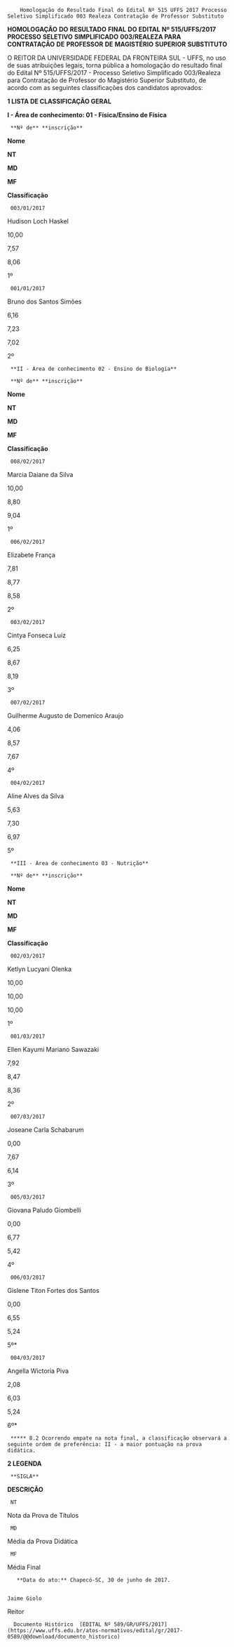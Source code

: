         Homologação do Resultado Final do Edital Nº 515 UFFS 2017 Processo Seletivo Simplificado 003 Realeza Contratação de Professor Substituto  

**HOMOLOGAÇÃO** **DO** **RESULTADO** **FINAL** **DO** **EDITAL** **Nº 515/UFFS/2017 PROCESSO** **SELETIVO** **SIMPLIFICADO** **003/REALEZA PARA** **CONTRATAÇÃO** **DE** **PROFESSOR** **DE** **MAGISTÉRIO** **SUPERIOR** **SUBSTITUTO**

  

 O REITOR DA UNIVERSIDADE FEDERAL DA FRONTEIRA SUL - UFFS, no uso de suas atribuições legais, torna pública a homologação do resultado final do Edital Nº 515/UFFS/2017 - Processo Seletivo Simplificado 003/Realeza para Contratação de Professor do Magistério Superior Substituto, de acordo com as seguintes classificações dos candidatos aprovados:

  

 **1 LISTA DE CLASSIFICAÇÃO GERAL**

 **I - Área de conhecimento: 01 - Física/Ensino de Física**

     **Nº de** **inscrição**

   **Nome**

   **NT**

   **MD**

   **MF**

   **Classificação**

     003/01/2017

   Hudison Loch Haskel

   10,00

   7,57

   8,06

   1º 

     001/01/2017

   Bruno dos Santos Simões

   6,16

   7,23

   7,02

   2º 

     **II - Área de conhecimento 02 - Ensino de Biologia**

     **Nº de** **inscrição**

   **Nome**

   **NT**

   **MD**

   **MF**

   **Classificação**

     008/02/2017

   Marcia Daiane da Silva

   10,00

   8,80

   9,04

   1º 

     006/02/2017

   Elizabete França

   7,81

   8,77

   8,58

   2º 

     003/02/2017

   Cintya Fonseca Luiz

   6,25

   8,67

   8,19

   3º 

     007/02/2017

   Guilherme Augusto de Domenico Araujo

   4,06

   8,57

   7,67

   4º 

     004/02/2017

   Aline Alves da Silva

   5,63

   7,30

   6,97

   5º 

     **III - Área de conhecimento 03 - Nutrição**

     **Nº de** **inscrição**

   **Nome**

   **NT**

   **MD**

   **MF**

   **Classificação**

     002/03/2017

   Ketlyn Lucyani Olenka

   10,00

   10,00

   10,00

   1º 

     001/03/2017

   Ellen Kayumi Mariano Sawazaki

   7,92

   8,47

   8,36

   2º 

     007/03/2017

   Joseane Carla Schabarum

   0,00

   7,67

   6,14

   3º 

     005/03/2017

   Giovana Paludo Giombelli

   0,00

   6,77

   5,42

   4º 

     006/03/2017

   Gislene Titon Fortes dos Santos

   0,00

   6,55

   5,24

   5º*

     004/03/2017

   Angella Wictoria Piva

   2,08

   6,03

   5,24

   6º*

     ***** 8.2 Ocorrendo empate na nota final, a classificação observará a seguinte ordem de preferência: II - a maior pontuação na prova didática.

  **2 LEGENDA**

     **SIGLA**

   **DESCRIÇÃO**

     NT

   Nota da Prova de Títulos

     MD

   Média da Prova Didática

     MF

   Média Final

       **Data do ato:** Chapecó-SC, 30 de junho de 2017.   
 

    Jaime Giolo   
 Reitor 

      Documento Histórico  [EDITAL Nº 589/GR/UFFS/2017](https://www.uffs.edu.br/atos-normativos/edital/gr/2017-0589/@@download/documento_historico)     
      